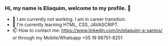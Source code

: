 ### Hi, my name is Eliaquim, welcome to my profile. 👋


- 🔭 I am currently not working. I am in career transition.
- 🌱 I'm currently learning HTML, CSS, JAVASCRIPT.
- 📫 How to contact me: https://www.linkedin.com/in/eliaquim-a-santos/ or through my Mobile/Whatsapp +55 19 98751-8251
